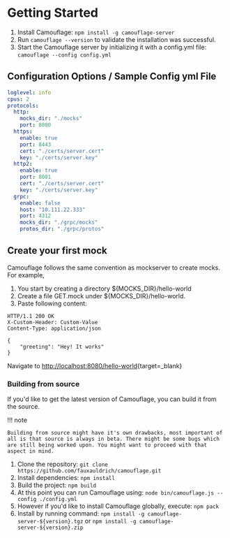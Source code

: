 # Getting Started

1.  Install Camouflage: `npm install -g camouflage-server`
2.  Run `camouflage --version` to validate the installation was successful.
3.  Start the Camouflage server by initializing it with a config.yml file: `camouflage --config config.yml`

## Configuration Options / Sample Config yml File

```yaml
loglevel: info
cpus: 2
protocols:
  http:
    mocks_dir: "./mocks"
    port: 8080
  https:
    enable: true
    port: 8443
    cert: "./certs/server.cert"
    key: "./certs/server.key"
  http2:
    enable: true
    port: 8081
    cert: "./certs/server.cert"
    key: "./certs/server.key"
  grpc:
    enable: false
    host: "10.111.22.333"
    port: 4312
    mocks_dir: "./grpc/mocks"
    protos_dir: "./grpc/protos"
```

## Create your first mock

Camouflage follows the same convention as mockserver to create mocks. For example,

1. You start by creating a directory ${MOCKS_DIR}/hello-world
2. Create a file GET.mock under ${MOCKS_DIR}/hello-world.
3. Paste following content:

```
HTTP/1.1 200 OK
X-Custom-Header: Custom-Value
Content-Type: application/json

{
    "greeting": "Hey! It works"
}
```

Navigate to [http://localhost:8080/hello-world](http://localhost:8080/hello-world){target=\_blank}

### Building from source

If you'd like to get the latest version of Camouflage, you can build it from the source.

!!! note

    Building from source might have it's own drawbacks, most important of all is that source is always in beta. There might be some bugs which are still being worked upon. You might want to proceed with that aspect in mind.

1. Clone the repository: `git clone https://github.com/fauxauldrich/camouflage.git`
2. Install dependencies: `npm install`
3. Build the project: `npm build`
4. At this point you can run Camouflage using: `node bin/camouflage.js --config ./config.yml`
5. However if you'd like to install Camouflage globally, execute: `npm pack`
6. Install by running command: `npm install -g camouflage-server-${version}.tgz` or `npm install -g camouflage-server-${version}.zip`

